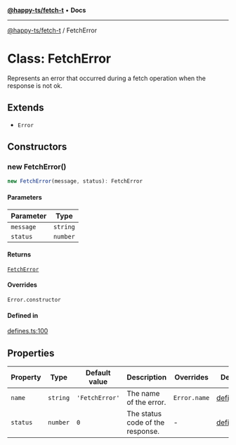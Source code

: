 [**@happy-ts/fetch-t**](../README.md) • **Docs**

***

[@happy-ts/fetch-t](../README.md) / FetchError

# Class: FetchError

Represents an error that occurred during a fetch operation when the response is not ok.

## Extends

- `Error`

## Constructors

### new FetchError()

```ts
new FetchError(message, status): FetchError
```

#### Parameters

| Parameter | Type |
| ------ | ------ |
| `message` | `string` |
| `status` | `number` |

#### Returns

[`FetchError`](FetchError.md)

#### Overrides

`Error.constructor`

#### Defined in

[defines.ts:100](https://github.com/JiangJie/fetch-t/blob/61346c95bab5342bcbd9e97bca747ef24af2eac6/src/fetch/defines.ts#L100)

## Properties

| Property | Type | Default value | Description | Overrides | Defined in |
| ------ | ------ | ------ | ------ | ------ | ------ |
| `name` | `string` | `'FetchError'` | The name of the error. | `Error.name` | [defines.ts:94](https://github.com/JiangJie/fetch-t/blob/61346c95bab5342bcbd9e97bca747ef24af2eac6/src/fetch/defines.ts#L94) |
| `status` | `number` | `0` | The status code of the response. | - | [defines.ts:98](https://github.com/JiangJie/fetch-t/blob/61346c95bab5342bcbd9e97bca747ef24af2eac6/src/fetch/defines.ts#L98) |

